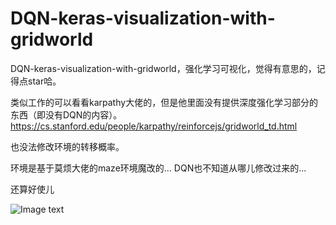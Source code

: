 # DQN-keras-visualization-with-gridworld

DQN-keras-visualization-with-gridworld，强化学习可视化，觉得有意思的，记得点star哈。

类似工作的可以看看karpathy大佬的，但是他里面没有提供深度强化学习部分的东西（即没有DQN的内容）。
https://cs.stanford.edu/people/karpathy/reinforcejs/gridworld_td.html

也没法修改环境的转移概率。

环境是基于莫烦大佬的maze环境魔改的...
DQN也不知道从哪儿修改过来的...

还算好使儿

![Image text](https://img-blog.csdnimg.cn/20200827160648395.png?x-oss-process=image/watermark,type_ZmFuZ3poZW5naGVpdGk,shadow_10,text_aHR0cHM6Ly9ibG9nLmNzZG4ubmV0L2hlaGVkYWRhcQ==,size_16,color_FFFFFF,t_70#pic_center)
